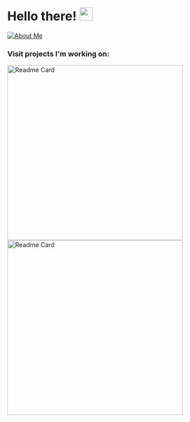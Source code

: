 # Hello there! <img src="https://cdn.discordapp.com/emojis/1131898109371351151.gif?size=96&quality=lossless" width="30px"> 
[![About Me](https://img.shields.io/badge/about%20me-8A2BE2)](https://levrx.lol)

### Visit projects I'm working on:
<div align="left">
  <a href="https://github.com/levrx/movie-vault">
    <img src="https://github-readme-stats.vercel.app/api/pin/?username=levrx&theme=dark&repo=movie-vault" alt="Readme Card" width="400"/>
      <a href="https://github.com/levrx/image-host">
    <img src="https://github-readme-stats.vercel.app/api/pin/?username=levrx&theme=dark&repo=image-host" alt="Readme Card" width="400"/>
  </a>
</div>
